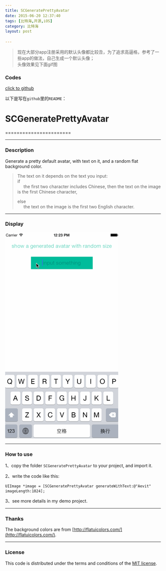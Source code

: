 ```yaml
---
title: SCGeneratePrettyAvatar  
date: 2015-06-20 12:37:40  
tags: [比特海,开源,iOS]  
category: 比特海  
layout: post  

---
```


> 现在大部分app注册采用的默认头像都比较丑，为了追求高逼格，参考了一些app的做法，自己生成一个默认头像；  
> 头像效果见下面gif图

### Codes

[click to github](https://github.com/Aevit/SCGeneratePrettyAvatar)

以下是写在`github`里的`README`：  
<!--more-->

# SCGeneratePrettyAvatar

=======================

* * *

### Description

Generate a pretty default avatar, with text on it, and a random flat background color.

> The text on it depends on the text you input:  
> if  
>      the first two character includes Chinese, then the text on the image is the first Chinese character,
> 
> else  
>      the text on the image is the first two English character.

* * *

### Display

![preivew_gif](https://raw.githubusercontent.com/Aevit/SCGeneratePrettyAvatar/master/SCGeneratePrettyAvatarDemo.gif)

* * *

### How to use

1、copy the folder `SCGeneratePrettyAvatar` to your project, and import it.

2、write the code like this:  


```
UIImage *image = [SCGeneratePrettyAvatar generateWithText:@"Aevit" imageLength:1024];
```


3、see more details in my demo project.

* * *

### Thanks

The background colors are from [http://flatuicolors.com/](http://flatuicolors.com/).

* * *

### License

This code is distributed under the terms and conditions of the [MIT license](https://raw.githubusercontent.com/Aevit/SCGeneratePrettyAvatar/master/LICENSE).